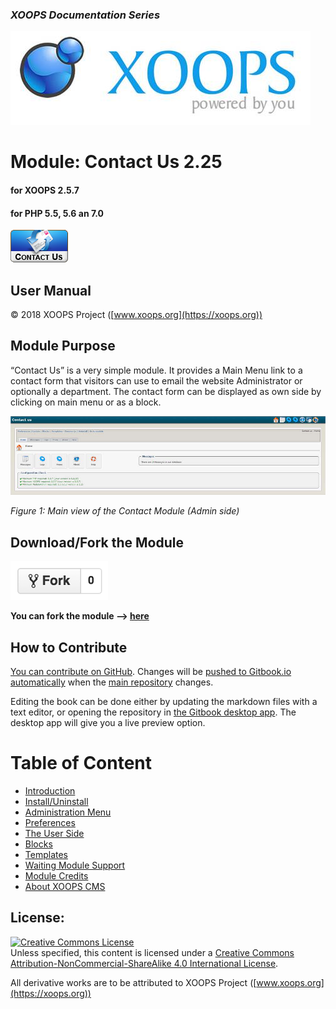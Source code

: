 ### _XOOPS Documentation Series_
![](assets/logoXoops.jpg)

# Module: Contact Us  2.25
#### for XOOPS 2.5.7
#### for PHP 5.5, 5.6 an 7.0
      
![](assets/logoModule.png)
 
## User Manual
  
© 2018 XOOPS Project ([www.xoops.org](https://xoops.org))        
  

## Module Purpose 
 
“Contact Us” is a very simple module. It provides a Main Menu link to a contact form that visitors can use to email the website Administrator or optionally a department.
The contact form can be displayed as own side by clicking on main menu or as a block.
 
![Dashboard](assets/0_dashboard.PNG)

*Figure 1: Main view of the Contact Module (Admin side)*

## Download/Fork the Module 
![](assets/forkit.PNG) 

**You can fork the module --> [here](https://github.com/XoopsModules25x/contact)** 

## How to Contribute

[You can contribute on GitHub](https://github.com/XoopsDocs/contact-tutorial). Changes will be [pushed to Gitbook.io automatically](https://www.gitbook.com/book/xoops/contact-tutorial/activity) when the [main repository](https://github.com/XoopsDocs/contact-tutorial) changes.

Editing the book can be done either by updating the markdown files with a text editor, or opening the repository in [the Gitbook desktop app](https://github.com/GitbookIO/editor/blob/master/README.md). The desktop app will give you a live preview option.

# Table of Content

* [Introduction](README.md)
* [Install/Uninstall](book/1install.md)
* [Administration Menu](book/2administration.md)
* [Preferences](book/3preferences.md)
* [The User Side](book/5userside.md)
* [Blocks](book/6blocks.md)
* [Templates](book/7templates.md)
* [Waiting Module Support](book/8waiting.md)
* [Module Credits](book/9credits.md)
* [About XOOPS CMS](book/10aboutxoops.md)

## License:

<a rel="license" href="http://creativecommons.org/licenses/by-nc-sa/4.0/"><img alt="Creative Commons License" style="border-width:0" src="https://i.creativecommons.org/l/by-nc-sa/4.0/88x31.png" /></a><br />Unless specified, this content is licensed under a <a rel="license" href="http://creativecommons.org/licenses/by-nc-sa/4.0/">Creative Commons Attribution-NonCommercial-ShareAlike 4.0 International License</a>.

All derivative works are to be attributed to XOOPS Project ([www.xoops.org](https://xoops.org))